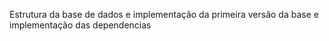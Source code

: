 Estrutura da base de dados e implementação da primeira versão da base e implementação das dependencias
